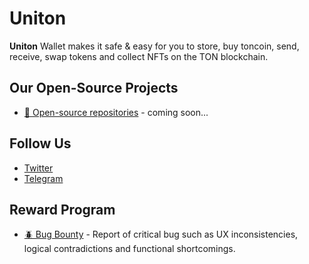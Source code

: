 Uniton
===========================

**Uniton** Wallet makes it safe & easy for you to store, buy toncoin, send, receive, swap tokens and collect NFTs on the TON blockchain.

## Our Open-Source Projects
- [🧨 Open-source repositories](https://github.com/orgs/UnitonApp/repositories) - coming soon...

## Follow Us
- [Twitter](https://twitter.com/UnitonApp)
- [Telegram](https://t.me/TonExtension)

## Reward Program
- [🪲 Bug Bounty](https://github.com/UnitonApp/.github/issues) - Report of critical bug such as UX inconsistencies, logical contradictions and functional shortcomings.
